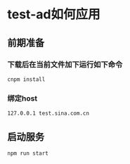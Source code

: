 # test-ad如何应用
## 前期准备
### 下载后在当前文件加下运行如下命令
``` cnpm install ```
### 绑定host
```127.0.0.1 test.sina.com.cn```
## 启动服务
``` npm run start ```
